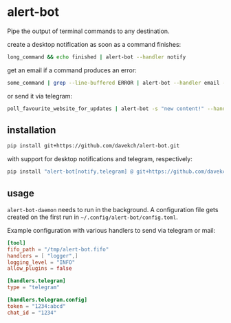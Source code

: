 # alert-bot
Pipe the output of terminal commands to any destination.

create a desktop notification as soon as a command finishes:
```bash
long_command && echo finished | alert-bot --handler notify
```

get an email if a command produces an error:
```bash
some_command | grep --line-buffered ERROR | alert-bot --handler email --subject "some_command produced an error"
```

or send it via telegram:
```bash
poll_favourite_website_for_updates | alert-bot -s "new content!" --handlers telegram
```

## installation
```bash
pip install git+https://github.com/davekch/alert-bot.git
```

with support for desktop notifications and telegram, respectively:
```bash
pip install "alert-bot[notify,telegram] @ git+https://github.com/davekch/alert-bot.git"
```

## usage
`alert-bot-daemon` needs to run in the background. A configuration file gets created on the first run in `~/.config/alert-bot/config.toml`.

Example configuration with various handlers to send via telegram or mail:
```toml
[tool]
fifo_path = "/tmp/alert-bot.fifo"
handlers = [ "logger",]
logging_level = "INFO"
allow_plugins = false

[handlers.telegram]
type = "telegram"

[handlers.telegram.config]
token = "1234:abcd"
chat_id = "1234"
```
